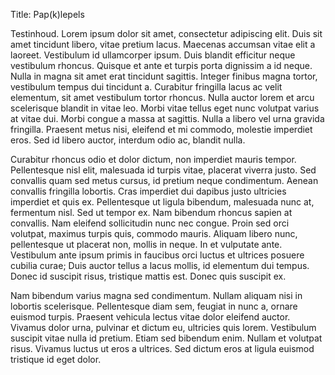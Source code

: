 Title: Pap(k)lepels

Testinhoud. Lorem ipsum dolor sit amet, consectetur adipiscing elit. Duis sit amet tincidunt libero, vitae pretium lacus. Maecenas accumsan vitae elit a laoreet. Vestibulum id ullamcorper ipsum. Duis blandit efficitur neque vestibulum rhoncus. Quisque et ante et turpis porta dignissim a id neque. Nulla in magna sit amet erat tincidunt sagittis. Integer finibus magna tortor, vestibulum tempus dui tincidunt a. Curabitur fringilla lacus ac velit elementum, sit amet vestibulum tortor rhoncus. Nulla auctor lorem et arcu scelerisque blandit in vitae leo. Morbi vitae tellus eget nunc volutpat varius at vitae dui. Morbi congue a massa at sagittis. Nulla a libero vel urna gravida fringilla. Praesent metus nisi, eleifend et mi commodo, molestie imperdiet eros. Sed id libero auctor, interdum odio ac, blandit nulla.

Curabitur rhoncus odio et dolor dictum, non imperdiet mauris tempor. Pellentesque nisl elit, malesuada id turpis vitae, placerat viverra justo. Sed convallis quam sed metus cursus, id pretium neque condimentum. Aenean convallis fringilla lobortis. Cras imperdiet dui dapibus justo ultricies imperdiet et quis ex. Pellentesque ut ligula bibendum, malesuada nunc at, fermentum nisl. Sed ut tempor ex. Nam bibendum rhoncus sapien at convallis. Nam eleifend sollicitudin nunc nec congue. Proin sed orci volutpat, maximus turpis quis, commodo mauris. Aliquam libero nunc, pellentesque ut placerat non, mollis in neque. In et vulputate ante. Vestibulum ante ipsum primis in faucibus orci luctus et ultrices posuere cubilia curae; Duis auctor tellus a lacus mollis, id elementum dui tempus. Donec id suscipit risus, tristique mattis est. Donec quis suscipit ex.

Nam bibendum varius magna sed condimentum. Nullam aliquam nisi in lobortis scelerisque. Pellentesque diam sem, feugiat in nunc a, ornare euismod turpis. Praesent vehicula lectus vitae dolor eleifend auctor. Vivamus dolor urna, pulvinar et dictum eu, ultricies quis lorem. Vestibulum suscipit vitae nulla id pretium. Etiam sed bibendum enim. Nullam et volutpat risus. Vivamus luctus ut eros a ultrices. Sed dictum eros at ligula euismod tristique id eget dolor. 


